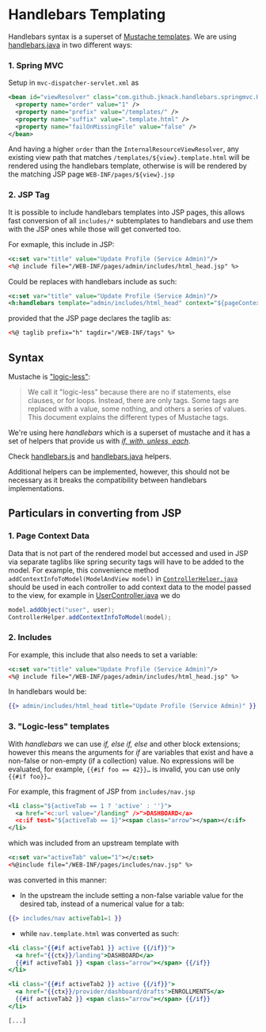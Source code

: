 # Handlebars Templating

Handlebars syntax is a superset of [Mustache templates](https://mustache.github.io/). We are using [handlebars.java](https://github.com/jknack/handlebars.java/) in two different ways:

### 1. Spring MVC

Setup in `mvc-dispatcher-servlet.xml` as

```xml
<bean id="viewResolver" class="com.github.jknack.handlebars.springmvc.HandlebarsViewResolver">
  <property name="order" value="1" />
  <property name="prefix" value="/templates/" />
  <property name="suffix" value=".template.html" />
  <property name="failOnMissingFile" value="false" />
</bean>
```

And having a higher `order` than the `InternalResourceViewResolver`, any existing view path that matches `/templates/${view}.template.html` will be rendered using the handlebars template, otherwise is will be rendered by the matching JSP page `WEB-INF/pages/${view}.jsp`

### 2. JSP Tag

It is possible to include handlebars templates into JSP pages, this allows fast conversion of all `includes/*` subtemplates to handlebars and use them with the JSP ones while those will get converted too.

For exmaple, this include in JSP:

```xml
<c:set var="title" value="Update Profile (Service Admin)"/>
<%@ include file="/WEB-INF/pages/admin/includes/html_head.jsp" %>
```

Could be replaces with handlebars include as such:

```xml
<c:set var="title" value="Update Profile (Service Admin)"/>
<h:handlebars template="admin/includes/html_head" context="${pageContext}" />
```

provided that the JSP page declares the taglib as:

```xml
<%@ taglib prefix="h" tagdir="/WEB-INF/tags" %>
```

## Syntax

Mustache is ["logic-less"](https://mustache.github.io/mustache.5.html):

> We call it "logic-less" because there are no if statements, else clauses, or for loops. Instead, there are only tags. Some tags are replaced with a value, some nothing, and others a series of values. This document explains the different types of Mustache tags.

We're using here *handlebars* which is a superset of mustache and it has a set of helpers that provide us with [*if, with, unless, each*](http://handlebarsjs.com/block_helpers.html).

Check [handlebars.js](http://handlebarsjs.com/) and [handlebars.java](https://github.com/jknack/handlebars.java/#helpers) helpers.

Additional helpers can be implemented, however, this should not be necessary as it breaks the compatibility between handlebars implementations.

## Particulars in converting from JSP

### 1. Page Context Data
Data that is not part of the rendered model but accessed and used in JSP via separate taglibs like spring security tags will have to be added to the model. For example, this convenience method `addContextInfoToModel(ModelAndView model)` in [`ControllerHelper.java`](https://github.com/EMRTS/psm/blob/master/psm-app/cms-web/src/main/java/gov/medicaid/controllers/ControllerHelper.java) should be used in each controller to add context data to the model passed to the view, for example in [UserController.java](https://github.com/EMRTS/psm/blob/3fd8a0a14fc802cb7a5061eddc5109c091ecb85d/psm-app/cms-web/src/main/java/gov/medicaid/controllers/admin/UserController.java]) we do

```java
model.addObject("user", user);
ControllerHelper.addContextInfoToModel(model);
```

### 2. Includes

For example, this include that also needs to set a variable:

```xml
<c:set var="title" value="Update Profile (Service Admin)"/>
<%@ include file="/WEB-INF/pages/admin/includes/html_head.jsp" %>
```

In handlebars would be:

```mustache
{{> admin/includes/html_head title="Update Profile (Service Admin)" }}
```

### 3. "Logic-less" templates

With *handlebars* we can use *if, else if, else* and other block extensions; however this means the arguments for *if* are variables that exist and have a non-false or non-empty (if a collection) value. No expressions will be evaluated, for example, `{{#if foo == 42}}…` is invalid, you can use only `{{#if foo}}…`

For example, this fragment of JSP from `includes/nav.jsp`

```xml
<li class="${activeTab == 1 ? 'active' : ''}">
  <a href="<c:url value="/landing" />">DASHBOARD</a>
  <c:if test="${activeTab == 1}"><span class="arrow"></span></c:if>
</li>
```

which was included from an upstream template with

```xml
<c:set var="activeTab" value="1"></c:set>
<%@include file="/WEB-INF/pages/includes/nav.jsp" %>
```

was converted in this manner:

- In the upstream the include setting a non-false variable value for the desired tab, instead of a numerical value for a tab:

```mustache
{{> includes/nav activeTab1=1 }}
```

- while `nav.template.html` was converted as such:

```mustache
<li class="{{#if activeTab1 }} active {{/if}}">
  <a href="{{ctx}}/landing">DASHBOARD</a>
  {{#if activeTab1 }} <span class="arrow"></span> {{/if}}
</li>

<li class="{{#if activeTab2 }} active {{/if}}">
  <a href="{{ctx}}/provider/dashboard/drafts">ENROLLMENTS</a>
  {{#if activeTab2 }} <span class="arrow"></span> {{/if}}
</li>

[...]
```
